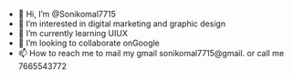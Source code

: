 - 👋 Hi, I’m @Sonikomal7715
- 👀 I’m interested in digital marketing and graphic design
- 🌱 I’m currently learning UIUX
- 💞️ I’m looking to collaborate onGoogle
- 📫 How to reach me to mail my gmail sonikomal7715@gmail. or call me 7665543772

<!---
Sonikomal7715/Sonikomal7715 is a ✨ special ✨ repository because its `README.md` (this file) appears on your GitHub profile.
You can click the Preview link to take a look at your changes.
--->
